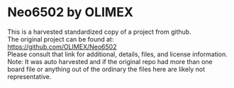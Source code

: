 
# Neo6502 by OLIMEX  
This is a harvested standardized copy of a project from github.  
The original project can be found at:  
https://github.com/OLIMEX/Neo6502  
Please consult that link for additional, details, files, and license information.  
Note: It was auto harvested and if the original repo had more than one board file or anything out of the ordinary the files here are likely not representative.  
    